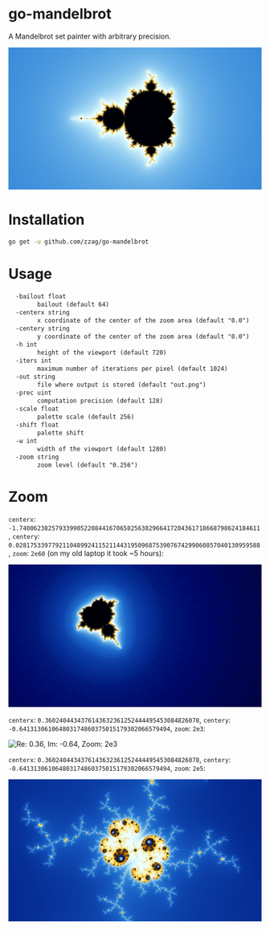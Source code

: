 # go-mandelbrot

A Mandelbrot set painter with arbitrary precision.

![Mandelbrot set](data/1.png)


# Installation

```sh
go get -u github.com/zzag/go-mandelbrot
```


# Usage

```
  -bailout float
        bailout (default 64)
  -centerx string
        x coordinate of the center of the zoom area (default "0.0")
  -centery string
        y coordinate of the center of the zoom area (default "0.0")
  -h int
        height of the viewport (default 720)
  -iters int
        maximum number of iterations per pixel (default 1024)
  -out string
        file where output is stored (default "out.png")
  -prec uint
        computation precision (default 128)
  -scale float
        palette scale (default 256)
  -shift float
        palette shift
  -w int
        width of the viewport (default 1280)
  -zoom string
        zoom level (default "0.256")
```


# Zoom

`centerx`: `-1.7400623825793399052208441670658256382966417204361718668798624184611`, `centery`: `0.02817533977921104899241152114431950968753907674299060857040130959588`, `zoom`: `2e60` (on my old laptop it took ~5 hours):

![Re: -1.74, Im: 0.02, Zoom: 2e60](data/2.png)

`centerx`: `0.3602404434376143632361252444495453084826078`, `centery`: `-0.641313061064803174860375015179302066579494`, `zoom`: `2e3`:

![Re: 0.36, Im: -0.64, Zoom: 2e3](data/3.png)

`centerx`: `0.3602404434376143632361252444495453084826078`, `centery`: `-0.641313061064803174860375015179302066579494`, `zoom`: `2e5`:

![Re: 0.36, Im: -0.64, Zoom: 2e5](data/4.png)